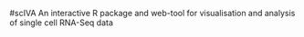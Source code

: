 #scIVA
  An interactive R package and web-tool for visualisation and analysis of single cell RNA-Seq data

